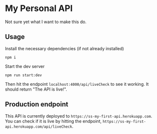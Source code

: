 # My Personal API

Not sure yet what I want to make this do.

## Usage

Install the necessary dependencies (if not already installed)

```
npm i
```

Start the dev server

```
npm run start:dev
```

Then hit the endpoint `localhost:4000/api/liveCheck` to see it working. It should return "The API is live!".

## Production endpoint

This API is currently deployed to `https://ss-my-first-api.herokuapp.com`. You can check if it is live by hitting the endpoint, `https://ss-my-first-api.herokuapp.com/api/liveCheck`.
